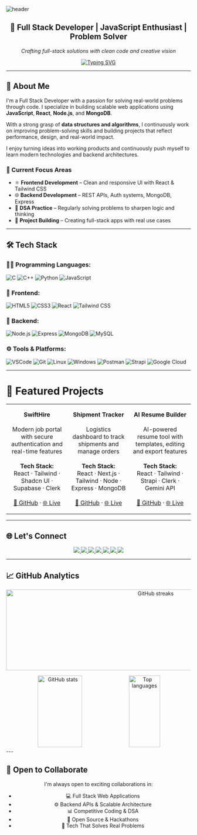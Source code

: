 <!-- 🎯 Profile Banner -->  
![header](https://capsule-render.vercel.app/api?type=waving&height=250&text=Akshat%20Tripathi&fontSize=70&color=0:1D2671,100:C33764&fontColor=ffffff&stroke=ffffff&animation=fadeIn&fontAlign=50&fontAlignY=40)

<div align="center">
  
## 🚀 Full Stack Developer | JavaScript Enthusiast | Problem Solver  
*Crafting full-stack solutions with clean code and creative vision*

[![Typing SVG](https://readme-typing-svg.herokuapp.com?font=Fira+Code&size=22&pause=1000&color=1D2671&center=true&vCenter=true&width=650&lines=Full+Stack+Developer+%7C+React+%26+Node.js+Specialist;Solving+Real-World+Problems+with+Code;DSA+Explorer+%7C+Backend+Builder)](https://git.io/typing-svg)

</div>



---


## 🧠 About Me

I'm a Full Stack Developer with a passion for solving real-world problems through code. I specialize in building scalable web applications using **JavaScript**, **React**, **Node.js**, and **MongoDB**.

With a strong grasp of **data structures and algorithms**, I continuously work on improving problem-solving skills and building projects that reflect performance, design, and real-world impact.

I enjoy turning ideas into working products and continuously push myself to learn modern technologies and backend architectures.

### 🎯 Current Focus Areas
- ⚛️ **Frontend Development** – Clean and responsive UI with React & Tailwind CSS  
- 🌐 **Backend Development** – REST APIs, Auth systems, MongoDB, Express  
- 🧠 **DSA Practice** – Regularly solving problems to sharpen logic and thinking  
- 🚀 **Project Building** – Creating full-stack apps with real use cases  

---

## 🛠️ Tech Stack

### 👨‍💻 Programming Languages:
![C](https://img.shields.io/badge/-C-000?style=flat&logo=c)
![C++](https://img.shields.io/badge/-C++-000?style=flat&logo=c%2B%2B)
![Python](https://img.shields.io/badge/-Python-000?style=flat&logo=python)
![JavaScript](https://img.shields.io/badge/-JavaScript-000?style=flat&logo=javascript)

### 🎨 Frontend:
![HTML5](https://img.shields.io/badge/-HTML5-000?style=flat&logo=html5)
![CSS3](https://img.shields.io/badge/-CSS3-000?style=flat&logo=css3)
![React](https://img.shields.io/badge/-React-000?style=flat&logo=react)
![Tailwind CSS](https://img.shields.io/badge/-TailwindCSS-000?style=flat&logo=tailwind-css)

### 🔧 Backend:
![Node.js](https://img.shields.io/badge/-Node.js-000?style=flat&logo=node.js)
![Express](https://img.shields.io/badge/-Express.js-000?style=flat&logo=express)
![MongoDB](https://img.shields.io/badge/-MongoDB-000?style=flat&logo=mongodb)
![MySQL](https://img.shields.io/badge/-MySQL-000?style=flat&logo=mysql)

### ⚙️ Tools & Platforms:
![VSCode](https://img.shields.io/badge/-VSCode-000?style=flat&logo=visual-studio-code)
![Git](https://img.shields.io/badge/-Git-000?style=flat&logo=git)
![Linux](https://img.shields.io/badge/-Linux-000?style=flat&logo=linux)
![Windows](https://img.shields.io/badge/-Windows-000?style=flat&logo=windows)
![Postman](https://img.shields.io/badge/-Postman-000?style=flat&logo=postman)
![Strapi](https://img.shields.io/badge/-Strapi-000?style=flat&logo=strapi)
![Google Cloud](https://img.shields.io/badge/-GCP-000?style=flat&logo=googlecloud)

---

# 📂 Featured Projects

<div align="center">

<table>
<tr>

<!-- Project 1 -->
<td align="center" width="33%">

<b>SwiftHire</b><br><br>
Modern job portal with secure authentication and real-time features<br><br>
<b>Tech Stack:</b><br>
React · Tailwind · Shadcn UI · Supabase · Clerk<br><br>
<a href="#">🔗 GitHub</a> · <a href="#">🌐 Live</a>

</td>

<!-- Project 2 -->
<td align="center" width="33%">

<b>Shipment Tracker</b><br><br>
Logistics dashboard to track shipments and manage orders<br><br>
<b>Tech Stack:</b><br>
React · Next.js · Tailwind · Node · Express · MongoDB<br><br>
<a href="#">🔗 GitHub</a> · <a href="#">🌐 Live</a>

</td>

<!-- Project 3 -->
<td align="center" width="33%">

<b>AI Resume Builder</b><br><br>
AI-powered resume tool with templates, editing and export features<br><br>
<b>Tech Stack:</b><br>
React · Tailwind · Strapi · Clerk · Gemini API<br><br>
<a href="#">🔗 GitHub</a> · <a href="#">🌐 Live</a>

</td>

</tr>
</table>

</div>

---

## 🌐 Let's Connect

<div align="center">

<a href="mailto:akshatripathi.1@gmail.com">
  <img src="https://img.shields.io/badge/Gmail-D14836?style=for-the-badge&logo=gmail&logoColor=white" />
</a>
<a href="https://www.linkedin.com/in/akshat-tripathi-33bb31346/">
  <img src="https://img.shields.io/badge/LinkedIn-0A66C2?style=for-the-badge&logo=linkedin&logoColor=white" />
</a>
<a href="https://github.com/Akshat-66">
  <img src="https://img.shields.io/badge/GitHub-181717?style=for-the-badge&logo=github&logoColor=white" />
</a>
<a href="https://leetcode.com/u/Akshat--06/">
  <img src="https://img.shields.io/badge/LeetCode-FFA116?style=for-the-badge&logo=leetcode&logoColor=white" />
</a>
<a href="https://www.codechef.com/users/akshatripathi1">
  <img src="https://img.shields.io/badge/CodeChef-5B4638?style=for-the-badge&logo=codechef&logoColor=white" />
</a>
<a href="https://codeforces.com/profile/AKSHAT__06?graphType=all">
  <img src="https://img.shields.io/badge/CodeForces-1F8ACB?style=for-the-badge&logo=codeforces&logoColor=white" />
</a>
<a href="https://akshatportfolio-sigma.vercel.app/">
  <img src="https://img.shields.io/badge/Portfolio-1D2671?style=for-the-badge&logo=vercel&logoColor=white" />
</a>

</div>

---

## 📈 **GitHub Analytics**

<p align="center">
  <img width="800" height="220" src="https://streak-stats.demolab.com?user=Akshat-66&theme=radical&hide_border=true&border_radius=5&card_width=800" alt="GitHub streaks" />
</p>

<div align="center">
  <img width="49%" height="195px" src="https://github-readme-stats.vercel.app/api?username=Akshat-66&show_icons=true&count_private=true&hide_border=true&title_color=1D2671&icon_color=1D2671&text_color=c9d1d9&bg_color=0d1117" alt="GitHub stats"/>
  <img width="41%" height="195px" src="https://github-readme-stats.vercel.app/api/top-langs/?username=Akshat-66&layout=compact&hide_border=true&title_color=1D2671&text_color=c9d1d9&bg_color=0d1117" alt="Top languages"/>
</div>
---

## 🤝 Open to Collaborate

<div align="center">

I'm always open to exciting collaborations in:

- 💻 Full Stack Web Applications  
- ⚙️ Backend APIs & Scalable Architecture  
- 📊 Competitive Coding & DSA  
- 🚀 Open Source & Hackathons  
- 🧠 Tech That Solves Real Problems

<br>
